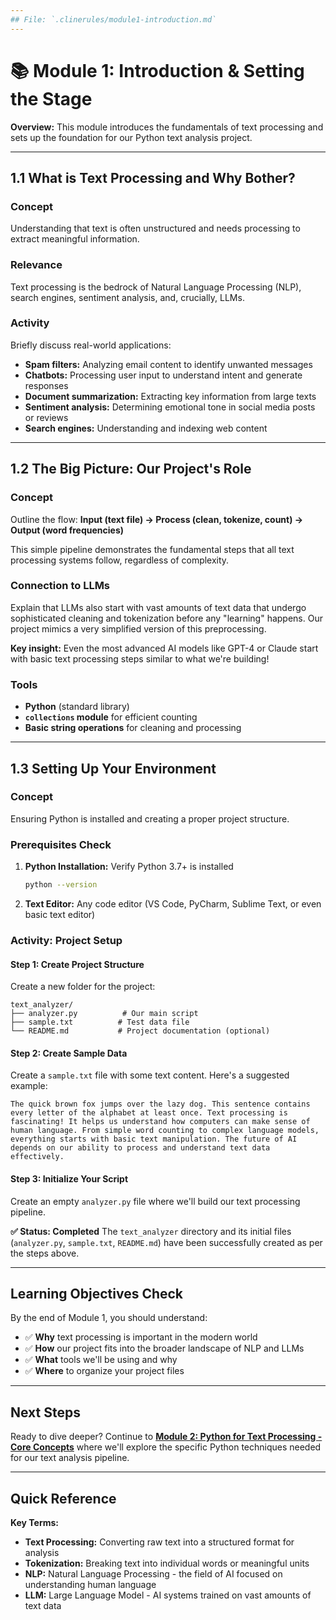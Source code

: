 ```yaml
---
## File: `.clinerules/module1-introduction.md`
---
```

# 📚 Module 1: Introduction & Setting the Stage

**Overview:** This module introduces the fundamentals of text processing and sets up the foundation for our Python text analysis project.

---

## 1.1 What is Text Processing and Why Bother?

### Concept
Understanding that text is often unstructured and needs processing to extract meaningful information.

### Relevance
Text processing is the bedrock of Natural Language Processing (NLP), search engines, sentiment analysis, and, crucially, LLMs.

### Activity
Briefly discuss real-world applications:
- **Spam filters:** Analyzing email content to identify unwanted messages
- **Chatbots:** Processing user input to understand intent and generate responses
- **Document summarization:** Extracting key information from large texts
- **Sentiment analysis:** Determining emotional tone in social media posts or reviews
- **Search engines:** Understanding and indexing web content

---

## 1.2 The Big Picture: Our Project's Role

### Concept
Outline the flow: **Input (text file) → Process (clean, tokenize, count) → Output (word frequencies)**

This simple pipeline demonstrates the fundamental steps that all text processing systems follow, regardless of complexity.

### Connection to LLMs
Explain that LLMs also start with vast amounts of text data that undergo sophisticated cleaning and tokenization before any "learning" happens. Our project mimics a very simplified version of this preprocessing.

**Key insight:** Even the most advanced AI models like GPT-4 or Claude start with basic text processing steps similar to what we're building!

### Tools
- **Python** (standard library)
- **`collections` module** for efficient counting
- **Basic string operations** for cleaning and processing

---

## 1.3 Setting Up Your Environment

### Concept
Ensuring Python is installed and creating a proper project structure.

### Prerequisites Check
1. **Python Installation:** Verify Python 3.7+ is installed
   ```bash
   python --version
   ```
2. **Text Editor:** Any code editor (VS Code, PyCharm, Sublime Text, or even basic text editor)

### Activity: Project Setup

#### Step 1: Create Project Structure
Create a new folder for the project:
```
text_analyzer/
├── analyzer.py          # Our main script
├── sample.txt          # Test data file
└── README.md           # Project documentation (optional)
```

#### Step 2: Create Sample Data
Create a `sample.txt` file with some text content. Here's a suggested example:

```
The quick brown fox jumps over the lazy dog. This sentence contains every letter of the alphabet at least once. Text processing is fascinating! It helps us understand how computers can make sense of human language. From simple word counting to complex language models, everything starts with basic text manipulation. The future of AI depends on our ability to process and understand text data effectively.
```

#### Step 3: Initialize Your Script
Create an empty `analyzer.py` file where we'll build our text processing pipeline.

**✅ Status: Completed**
The `text_analyzer` directory and its initial files (`analyzer.py`, `sample.txt`, `README.md`) have been successfully created as per the steps above.

---

## Learning Objectives Check

By the end of Module 1, you should understand:
- ✅ **Why** text processing is important in the modern world
- ✅ **How** our project fits into the broader landscape of NLP and LLMs
- ✅ **What** tools we'll be using and why
- ✅ **Where** to organize your project files

---

## Next Steps

Ready to dive deeper? Continue to **[Module 2: Python for Text Processing - Core Concepts](module2-python-concepts.md)** where we'll explore the specific Python techniques needed for our text analysis pipeline.

---

## Quick Reference

**Key Terms:**
- **Text Processing:** Converting raw text into a structured format for analysis
- **Tokenization:** Breaking text into individual words or meaningful units
- **NLP:** Natural Language Processing - the field of AI focused on understanding human language
- **LLM:** Large Language Model - AI systems trained on vast amounts of text data
